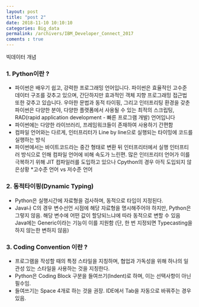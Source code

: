 ```yaml
---
layout: post
title: "post 2"
date: 2018-11-10 10:10:10
categories: Big_data
permalink: /archivers/IBM_Developer_Connect_2017
coments : true
---
```


빅데이터 개념 

### 1. Python이란 ?   
  - 파이썬은 배우기 쉽고, 강력한 프로그래밍 언어입니다. 파이썬은 효율적인 고수준 데이터 구조를 갖추고 있으며, 
    간단하지만 효과적인 객체 지향 프로그래밍 접근법 또한 갖추고 있습니다. 우아한 문법과 동적 타이핑, 
     그리고 인터프리팅 환경을 갖춘 파이썬은 다양한 분야, 다양한 플랫폼에서 사용될 수 있는 최적의 스크립팅, 
     RAD(rapid application development - 빠른 프로그램 개발) 언어입니다
 - 파이썬에는 다양한 라이브러리, 프레임워크들이 존재하여 사용하기 간편함
 - 컴파일 언어와는 다르게, 인터프리터가 Line by line으로 실행되는 타이밍에 코드를 실행하는 방식
 - 파이썬에서는 바이트코드라는 중간 형태로 변환 뒤 인터프리터에서 실행
   인터프티러 방식으로 인해 컴파일 언어에 비해 속도가 느린편. 
   많은 인터프리터 언어가 이를 극복하기 위해 JIT 컴파일러를 도입하고 있으나 Cpython의 경우 아직 도입되지 않은상황
   *고수준 언어 vs 저수준 언어  
   
### 2. 동적타이핑(Dynamic Typing)
  - Python은 실행시간에 자료형을 검사하며, 동적으로 타입이 지정된다.
  - Java나 C의 경우 변수선언 시점에 해당 자료형을 명시해주어야 하지만, Python은 그렇지 않음. 
    해당 변수에 어떤 값이 할당되느냐에 따라 동적으로 변할 수 있음 
    Java에는 Generic이라는 기능이 이를 지원함 (단, 한 번 지정되면 Typecasting을 하지 않는한 변하지 않음) 

### 3. Coding Convention 이란 ? 
  - 프로그램을 작성할 때의 특정 스타일을 지칭하며, 협업과 가독성을 위해 하나의 일관성 있는 스타일을 사용하는 것을 지칭한다.  
  - Python은 Coding Block 구분을 들여쓰기(Indent)로 하며, 이는 선택사항이 아닌 필수임.
  - 들여쓰기는 Space 4개로 하는 것을 권장. IDE에서 Tab을 자동으로 바꿔주는 경우 있음.



  
  
